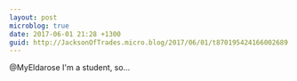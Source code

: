 ```yaml
---
layout: post
microblog: true
date: 2017-06-01 21:28 +1300
guid: http://JacksonOfTrades.micro.blog/2017/06/01/t870195424166002689.html
---
```

@MyEldarose I'm a student, so...
